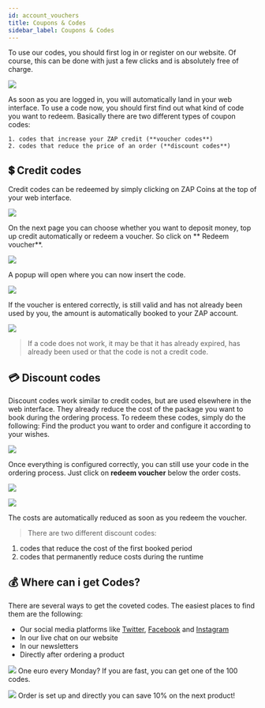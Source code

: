```yaml
---
id: account_vouchers
title: Coupons & Codes
sidebar_label: Coupons & Codes
---
```



To use our codes, you should first log in or register on our website. Of course, this can be done with just a few clicks and is absolutely free of charge.

![](https://screensaver01.zap-hosting.com/index.php/s/XDQRAGdnsyG9N8g/preview)

As soon as you are logged in, you will automatically land in your web interface. To use a code now, you should first find out what kind of code you want to redeem. Basically there are two different types of coupon codes:

    1. codes that increase your ZAP credit (**voucher codes**)
    2. codes that reduce the price of an order (**discount codes**)

## 💲 Credit codes

Credit codes can be redeemed by simply clicking on ZAP Coins at the top of your web interface.

![](https://screensaver01.zap-hosting.com/index.php/s/gXFTCaJeZLBrDG7/preview)

On the next page you can choose whether you want to deposit money, top up credit automatically or redeem a voucher. So click on ** Redeem voucher**.

![](https://screensaver01.zap-hosting.com/index.php/s/D35Lyx7sG5xWLXC/preview)

A popup will open where you can now insert the code.

![](https://screensaver01.zap-hosting.com/index.php/s/t4a99nsR6LAeEf8/preview)

If the voucher is entered correctly, is still valid and has not already been used by you, the amount is automatically booked to your ZAP account. 

![](https://screensaver01.zap-hosting.com/index.php/s/XY8LtZ4gfWw62iY/preview)

> If a code does not work, it may be that it has already expired, has already been used or that the code is not a credit code.

## 💳 Discount codes

Discount codes work similar to credit codes, but are used elsewhere in the web interface. They already reduce the cost of the package you want to book during the ordering process. To redeem these codes, simply do the following:
Find the product you want to order and configure it according to your wishes.

![](https://screensaver01.zap-hosting.com/index.php/s/9rXfEXcA9cSMFfK/preview)

Once everything is configured correctly, you can still use your code in the ordering process. Just click on **redeem voucher** below the order costs.

![](https://screensaver01.zap-hosting.com/index.php/s/4JTxjCrSbgdRr4m/preview)

![](https://screensaver01.zap-hosting.com/index.php/s/5waFdE3MTcraF76/preview)

The costs are automatically reduced as soon as you redeem the voucher. 

> There are two different discount codes: 
1. codes that reduce the cost of the first booked period
2. codes that permanently reduce costs during the runtime

## 💰 Where can i get Codes?

There are several ways to get the coveted codes. The easiest places to find them are the following:

- Our social media platforms like [Twitter](https://twitter.com/zaphosting), [Facebook](https://www.facebook.com/zaphosting/) and [Instagram](https://www.instagram.com/zaphosting/)
- In our live chat on our website
- In our newsletters
- Directly after ordering a product

![](https://screensaver01.zap-hosting.com/index.php/s/BqiLPZzaZqsMtbt/preview)
One euro every Monday? If you are fast, you can get one of the 100 codes.

![](https://screensaver01.zap-hosting.com/index.php/s/Sk6bBgSxZZHpqp2/preview)
Order is set up and directly you can save 10% on the next product!
